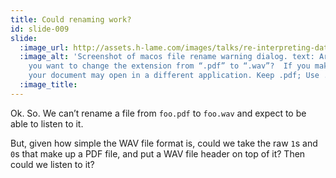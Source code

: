 ```yaml
---
title: Could renaming work?
id: slide-009
slide:
  :image_url: http://assets.h-lame.com/images/talks/re-interpreting-data/slides/009.png
  :image_alt: 'Screenshot of macos file rename warning dialog. text: Are you sure
    you want to change the extension from “.pdf” to “.wav”?  If you make this change,
    your document may open in a different application. Keep .pdf; Use .wav'
  :image_title:
---
```

Ok.  So.  We can’t rename a file from `foo.pdf` to `foo.wav` and expect to be able to listen to it.

But, given how simple the WAV file format is, could we take the raw `1`s and `0`s that make up a PDF file, and put a WAV file header on top of it?  Then could we listen to it?
